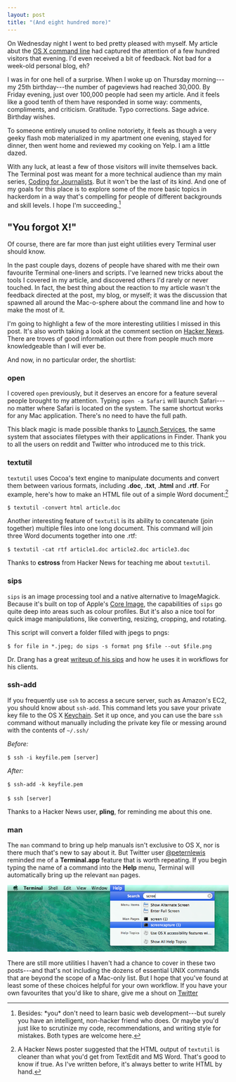```yaml
---
layout: post
title: "(And eight hundred more)"
---
```



On Wednesday night I went to bed pretty pleased with myself. My article abut the [OS X command line](/2014/os-x-terminal) had captured the attention of a few hundred visitors that evening. I'd even received a bit of feedback. Not bad for a week-old personal blog, eh?

I was in for one hell of a surprise. When I woke up on Thursday morning---my 25th birthday---the number of pageviews had reached 30,000. By Friday evening, just over 100,000 people had seen my article. And it feels like a good tenth of them have responded in some way: comments, compliments, and criticism. Gratitude. Typo corrections. Sage advice. Birthday wishes.

To someone entirely unused to online notoriety, it feels as though a very geeky flash mob materialized in my apartment one evening, stayed for dinner, then went home and reviewed my cooking on Yelp. I am a little dazed.

<!--more-->

With any luck, at least a few of those visitors will invite themselves back. The Terminal post was meant for a more technical audience than my main series, [Coding for Journalists](/2014/coding-for-journalists-p0). But it won't be the last of its kind. And one of my goals for this place is to explore some of the more basic topics in hackerdom in a way that's compelling for people of different backgrounds and skill levels. I hope I'm succeeding.[^html]

[^html]: Besides: \*you\* don't need to learn basic web development---but surely you have an intelligent, non-hacker friend who does. Or maybe you'd just like to scrutinize my code, recommendations, and writing style for mistakes. Both types are welcome here.

## "You forgot X!"

Of course, there are far more than just eight utilities every Terminal user should know.

In the past couple days, dozens of people have shared with me their own favourite Terminal one-liners and scripts. I've learned new tricks about the tools I covered in my article, and discovered others I'd rarely or never touched. In fact, the best thing about the reaction to my article wasn't the feedback directed at the post, my blog, or myself; it was the discussion that spawned all around the Mac-o-sphere about the command line and how to make the most of it.

I'm going to highlight a few of the more interesting utilities I missed in this post. It's also worth taking a look at the comment section on [Hacker News](https://news.ycombinator.com/item?id=7747982). There are troves of good information out there from people much more knowledgeable than I will ever be.

And now, in no particular order, the shortlist:

### open ###

I covered `open` previously, but it deserves an encore for a feature several people brought to my attention. Typing `open -a Safari` will launch Safari---no matter where Safari is located on the system. The same shortcut works for any Mac application. There's no need to have the full path.

This black magic is made possible thanks to [Launch Services](https://developer.apple.com/library/mac/documentation/Carbon/reference/LaunchServicesReference/Reference/reference.html), the same system that associates filetypes with their applications in Finder. Thank you to all the users on reddit and Twitter who introduced me to this trick.

### textutil ###

`textutil` uses Cocoa's text engine to manipulate documents and convert them between various formats, including **.doc**, **.txt**, **.html** and **.rtf**. For example, here's how to make an HTML file out of a simple Word document:[^cleaner]

    $ textutil -convert html article.doc

Another interesting feature of `textutil` is its ability to concatenate (join together) multiple files into one long document. This command will join three Word documents together into one .rtf:

    $ textutil -cat rtf article1.doc article2.doc article3.doc

Thanks to **cstross** from Hacker News for teaching me about `textutil`.

[^cleaner]: A Hacker News poster suggested that the HTML output of `textutil` is cleaner than what you'd get from TextEdit and MS Word. That's good to know if true. As I've written before, it's always better to write HTML by hand.

### sips ###

`sips` is an image processing tool and a native alternative to ImageMagick. Because it's built on top of Apple's [Core Image](http://en.wikipedia.org/wiki/Core_Image), the capabilities of `sips` go quite deep into areas such as colour profiles. But it's also a nice tool for quick image manipulations, like converting, resizing, cropping, and rotating.

This script will convert a folder filled with jpegs to pngs:

    $ for file in *.jpeg; do sips -s format png $file --out $file.png

Dr. Drang has a great [writeup of his sips](http://www.leancrew.com/all-this/2014/05/a-little-sips/) and how he uses it in workflows for his clients.

### ssh-add ###

If you frequently use `ssh` to access a secure server, such as Amazon's EC2, you should know about `ssh-add`. This command lets you save your private key file to the OS X [Keychain](http://en.wikipedia.org/wiki/Keychain_\(Apple\)). Set it up once, and you can use the bare `ssh` command without manually including the private key file or messing around with the contents of `~/.ssh/`

*Before:*

    $ ssh -i keyfile.pem [server]

*After:*

    $ ssh-add -k keyfile.pem

    $ ssh [server]

Thanks to a Hacker News user, **pling**, for reminding me about this one.

### man ###

The `man` command to bring up help manuals isn't exclusive to OS X, nor is there much that's new to say about it. But Twitter user [@peternlewis](http://twitter.com/peternlewis) reminded me of a **Terminal.app** feature that is worth repeating. If you begin typing the name of a command into the **Help** menu, Terminal will automatically bring up the relevant `man` pages.

<img src="/public/img/man.png">

There are still more utilities I haven't had a chance to cover in these two posts---and that's not including the dozens of essential UNIX commands that are beyond the scope of a Mac-only list. But I hope that you've found at least some of these choices helpful for your own workflow. If you have your own favourites that you'd like to share, give me a shout on [Twitter](http://mitchchn.me/)
